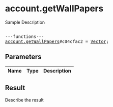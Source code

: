 # account.getWallPapers

Sample Description

<pre>

---functions---
<a href="../method/account.getWallPapers.md">account.getWallPapers</a>#c04cfac2 = <a href="../type/Vector<WallPaper>.md">Vector<WallPaper></a>;
</pre>

## Parameters

| Name | Type | Description |
|------|:----:|-------------|

## Result

Describe the result

